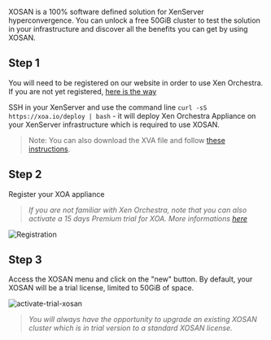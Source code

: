 XOSAN is a 100% software defined solution for XenServer hyperconvergence. You can unlock a free 50GiB cluster to test the solution in your infrastructure and discover all the benefits you can get by using XOSAN.

## Step 1

You will need to be registered on our website in order to use Xen Orchestra. If you are not yet registered, [here is the way](https://xen-orchestra.com/#!/signup)

SSH in your XenServer and use the command line `curl -sS https://xoa.io/deploy | bash` - it will deploy Xen Orchestra Appliance on your XenServer infrastructure which is required to use XOSAN.

> Note: You can also download the XVA file and follow [these instructions](https://xen-orchestra.com/docs/xoa.html#the-alternative).

## Step 2

Register your XOA appliance

> _If you are not familiar with Xen Orchestra, note that you can also activate a 15 days Premium trial for XOA. More informations [here](https://xen-orchestra.com/#!/trial)_

![Registration](https://xen-orchestra.com/docs/assets/xo5register.png)

## Step 3

Access the XOSAN menu and click on the "new" button. By default, your XOSAN will be a trial license, limited to 50GiB of space.

![activate-trial-xosan](./assets/xosan_trial.png)

> _You will always have the opportunity to upgrade an existing XOSAN cluster which is in trial version to a standard XOSAN license._
